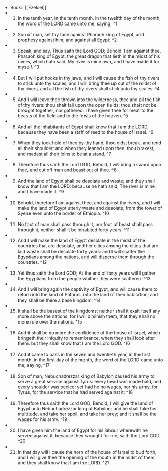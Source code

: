 - Book:: [[Ezekiel]]
- 1. In the tenth year, in the tenth month, in the twelfth day of the month, the word of the LORD came unto me, saying, ^1
- 2. Son of man, set thy face against Pharaoh king of Egypt, and prophesy against him, and against all Egypt: ^2
- 3. Speak, and say, Thus saith the Lord GOD; Behold, I am against thee, Pharaoh king of Egypt, the great dragon that lieth in the midst of his rivers, which hath said, My river is mine own, and I have made it for myself. ^3
- 4. But I will put hooks in thy jaws, and I will cause the fish of thy rivers to stick unto thy scales, and I will bring thee up out of the midst of thy rivers, and all the fish of thy rivers shall stick unto thy scales. ^4
- 5. And I will leave thee thrown into the wilderness, thee and all the fish of thy rivers: thou shalt fall upon the open fields; thou shalt not be brought together, nor gathered: I have given thee for meat to the beasts of the field and to the fowls of the heaven. ^5
- 6. And all the inhabitants of Egypt shall know that I am the LORD, because they have been a staff of reed to the house of Israel. ^6
- 7. When they took hold of thee by thy hand, thou didst break, and rend all their shoulder: and when they leaned upon thee, thou brakest, and madest all their loins to be at a stand. ^7
- 8. Therefore thus saith the Lord GOD; Behold, I will bring a sword upon thee, and cut off man and beast out of thee. ^8
- 9. And the land of Egypt shall be desolate and waste; and they shall know that I am the LORD: because he hath said, The river is mine, and I have made it. ^9
- 10. Behold, therefore I am against thee, and against thy rivers, and I will make the land of Egypt utterly waste and desolate, from the tower of Syene even unto the border of Ethiopia. ^10
- 11. No foot of man shall pass through it, nor foot of beast shall pass through it, neither shall it be inhabited forty years. ^11
- 12. And I will make the land of Egypt desolate in the midst of the countries that are desolate, and her cities among the cities that are laid waste shall be desolate forty years: and I will scatter the Egyptians among the nations, and will disperse them through the countries. ^12
- 13. Yet thus saith the Lord GOD; At the end of forty years will I gather the Egyptians from the people whither they were scattered: ^13
- 14. And I will bring again the captivity of Egypt, and will cause them to return into the land of Pathros, into the land of their habitation; and they shall be there a base kingdom. ^14
- 15. It shall be the basest of the kingdoms; neither shall it exalt itself any more above the nations: for I will diminish them, that they shall no more rule over the nations. ^15
- 16. And it shall be no more the confidence of the house of Israel, which bringeth their iniquity to remembrance, when they shall look after them: but they shall know that I am the Lord GOD. ^16
- 17. And it came to pass in the seven and twentieth year, in the first month, in the first day of the month, the word of the LORD came unto me, saying, ^17
- 18. Son of man, Nebuchadrezzar king of Babylon caused his army to serve a great service against Tyrus: every head was made bald, and every shoulder was peeled: yet had he no wages, nor his army, for Tyrus, for the service that he had served against it: ^18
- 19. Therefore thus saith the Lord GOD; Behold, I will give the land of Egypt unto Nebuchadrezzar king of Babylon; and he shall take her multitude, and take her spoil, and take her prey; and it shall be the wages for his army. ^19
- 20. I have given him the land of Egypt for his labour wherewith he served against it, because they wrought for me, saith the Lord GOD. ^20
- 21. In that day will I cause the horn of the house of Israel to bud forth, and I will give thee the opening of the mouth in the midst of them; and they shall know that I am the LORD. ^21
